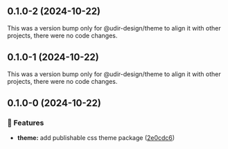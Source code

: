 ## 0.1.0-2 (2024-10-22)

This was a version bump only for @udir-design/theme to align it with other projects, there were no code changes.

## 0.1.0-1 (2024-10-22)

This was a version bump only for @udir-design/theme to align it with other projects, there were no code changes.

## 0.1.0-0 (2024-10-22)

### 🚀 Features

- **theme:** add publishable css theme package ([2e0cdc6](https://github.com/Utdanningsdirektoratet/designsystem/commit/2e0cdc6))